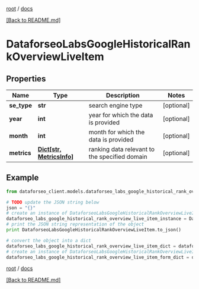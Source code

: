 [root](./../ "root") / [docs](./ "docs")

[[Back to README.md]](./../README.md "[Back to README.md]")

# DataforseoLabsGoogleHistoricalRankOverviewLiveItem

## Properties

Name | Type | Description | Notes
------------ | ------------- | ------------- | -------------
**se_type** | **str** | search engine type | [optional]
**year** | **int** | year for which the data is provided | [optional]
**month** | **int** | month for which the data is provided | [optional]
**metrics** | [**Dict[str, MetricsInfo]**](MetricsInfo.md) | ranking data relevant to the specified domain | [optional]

## Example

```python
from dataforseo_client.models.dataforseo_labs_google_historical_rank_overview_live_item import DataforseoLabsGoogleHistoricalRankOverviewLiveItem

# TODO update the JSON string below
json = "{}"
# create an instance of DataforseoLabsGoogleHistoricalRankOverviewLiveItem from a JSON string
dataforseo_labs_google_historical_rank_overview_live_item_instance = DataforseoLabsGoogleHistoricalRankOverviewLiveItem.from_json(json)
# print the JSON string representation of the object
print DataforseoLabsGoogleHistoricalRankOverviewLiveItem.to_json()

# convert the object into a dict
dataforseo_labs_google_historical_rank_overview_live_item_dict = dataforseo_labs_google_historical_rank_overview_live_item_instance.to_dict()
# create an instance of DataforseoLabsGoogleHistoricalRankOverviewLiveItem from a dict
dataforseo_labs_google_historical_rank_overview_live_item_form_dict = dataforseo_labs_google_historical_rank_overview_live_item.from_dict(dataforseo_labs_google_historical_rank_overview_live_item_dict)
```

  

[root](./../ "root") / [docs](./ "docs")

[[Back to README.md]](./../README.md "[Back to README.md]")